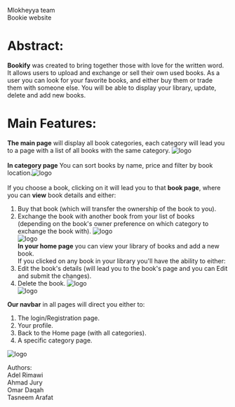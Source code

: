 Mlokheyya team<br/>
Bookie website<br/>

# Abstract:
**Bookify** was created to bring together those with love for the written word.
It allows users to upload and exchange or sell their own used books.
As a user you can look for your favorite books, and either buy them or trade them with someone else.
You will be able to display your library, update, delete and add new books.

# Main Features:
**The main page** will display all book categories, each category will lead you to a page with a list of all books with the same category. ![logo](https://user-images.githubusercontent.com/81506791/120929246-fb918200-c6f0-11eb-9e30-c83965b29682.png)<br/><br/>
**In category page** You can sort books by name, price and filter by book location.![logo](https://user-images.githubusercontent.com/81506791/120929240-f3394700-c6f0-11eb-8f68-250cc38d9f43.png)<br/><br/>
If you choose a book, clicking on it will lead you to that **book page**, where you can **view** book details and either:
1. Buy that book (which will transfer the ownership of the book to you).
2. Exchange the book with another book from your list of books (depending on the book's owner preference on which category to exchange the book with).
![logo](https://user-images.githubusercontent.com/81506791/120929237-f16f8380-c6f0-11eb-8844-e0233e86e9c2.png)<br/>
![logo](https://user-images.githubusercontent.com/81506791/120929668-90e14600-c6f2-11eb-8f43-2ddf0364e1a1.png)<br/>
**In your home page** you can view your library of books and add a new book.<br/>
If you clicked on any book in your library you'll have the ability to either:
1. Edit the book's details (will lead you to the book's page and you can Edit and submit the changes).
2. Delete the book.
![logo](https://user-images.githubusercontent.com/81506791/120929242-f6ccce00-c6f0-11eb-9db8-8120570ebf94.png)<br/>
![logo](https://user-images.githubusercontent.com/81506791/120929234-ecaacf80-c6f0-11eb-84f6-a3c7433a32a8.png)<br/>

**Our navbar** in all pages will direct you either to:
1. The login/Registration page.
2. Your profile.
3. Back to the Home page (with all categories).
4. A specific category page.

![logo](https://user-images.githubusercontent.com/81506791/120929270-119f4280-c6f1-11eb-9786-76e2f4787f7e.png)<br/>

Authors:<br/>
Adel Rimawi<br/>
Ahmad Jury<br/>
Omar Daqah<br/>
Tasneem Arafat<br/>
